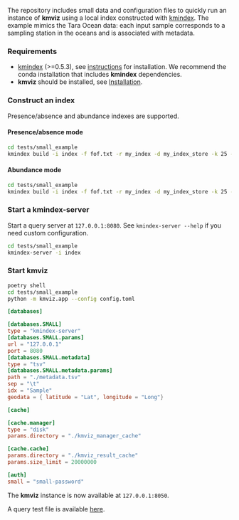The repository includes small data and configuration files to quickly run an instance of **kmviz** using a local index constructed with [kmindex](https://tlemane.github.io/kmindex/). The example mimics the Tara Ocean data: each input sample corresponds to a sampling station in the oceans and is associated with metadata.

### Requirements

* [kmindex](https://tlemane.github.io/kmindex/) (>=0.5.3), see [instructions](https://tlemane.github.io/kmindex/installation/) for installation. We recommend the conda installation that includes **kmindex** dependencies.
* **kmviz** should be installed, see [Installation](installation.md).

### Construct an index

Presence/absence and abundance indexes are supported.

#### Presence/absence mode

```bash
cd tests/small_example
kmindex build -i index -f fof.txt -r my_index -d my_index_store -k 25 --hard-min 1 --bloom-size 100000 --cpr --nb-partitions 8 --threads 8
```

#### Abundance mode

```bash
cd tests/small_example
kmindex build -i index -f fof.txt -r my_index -d my_index_store -k 25 --hard-min 1 --nb-cell 100000 --bitw 4 --cpr --nb-partitions 8 --threads 8
```

### Start a **kmindex-server**

Start a query server at `127.0.0.1:8080`. See `kmindex-server --help` if you need custom configuration.
```bash
cd tests/small_example
kmindex-server -i index
```

### Start **kmviz**

```bash
poetry shell
cd tests/small_example
python -m kmviz.app --config config.toml
```

```toml title="config.toml"
[databases]

[databases.SMALL]
type = "kmindex-server"
[databases.SMALL.params]
url = "127.0.0.1"
port = 8080
[databases.SMALL.metadata]
type = "tsv"
[databases.SMALL.metadata.params]
path = "./metadata.tsv"
sep = "\t"
idx = "Sample"
geodata = { latitude = "Lat", longitude = "Long"}

[cache]

[cache.manager]
type = "disk"
params.directory = "./kmviz_manager_cache"

[cache.cache]
params.directory = "./kmviz_result_cache"
params.size_limit = 20000000

[auth]
small = "small-password"
```

The **kmviz** instance is now available at `127.0.0.1:8050`.

A query test file is available [here](https://github.com/tlemane/kmviz/blob/main/tests/small_example/query.fa).